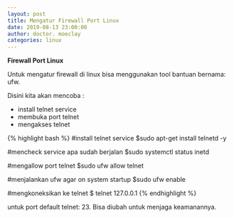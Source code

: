 ```yaml
---
layout: post
title: Mengatur Firewall Port Linux
date: 2019-08-13 23:00:00
author: doctor. moeclay
categories: linux
---
```


<div>
<p><b>Firewall Port Linux</b></p>
<p>Untuk mengatur firewall di linux bisa menggunakan tool bantuan bernama: ufw.</p>
<p>Disini kita akan mencoba : </p>
<ul>
  <li>install telnet service</li>
  <li>membuka port telnet </li>
  <li>mengakses telnet</li>
</ul>

{% highlight bash %}
#install telnet service 
$sudo apt-get install telnetd -y

#mencheck service apa sudah berjalan
$sudo systemctl status inetd

#mengallow port telnet
$sudo ufw allow telnet

#menjalankan ufw agar on system startup
$sudo ufw enable

#mengkoneksikan ke telnet
$ telnet 127.0.0.1
{% endhighlight %}

<p>untuk port default telnet: 23. Bisa diubah untuk menjaga keamanannya.</p>
</div>
